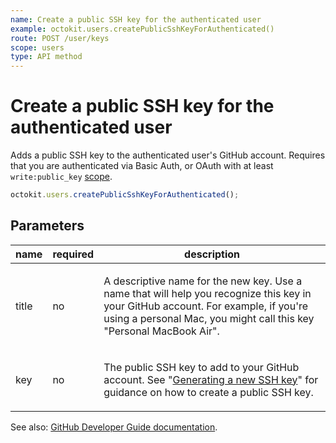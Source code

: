 ```yaml
---
name: Create a public SSH key for the authenticated user
example: octokit.users.createPublicSshKeyForAuthenticated()
route: POST /user/keys
scope: users
type: API method
---
```


# Create a public SSH key for the authenticated user

Adds a public SSH key to the authenticated user's GitHub account. Requires that you are authenticated via Basic Auth, or OAuth with at least `write:public_key` [scope](https://developer.github.com/apps/building-oauth-apps/understanding-scopes-for-oauth-apps/).

```js
octokit.users.createPublicSshKeyForAuthenticated();
```

## Parameters

<table>
  <thead>
    <tr>
      <th>name</th>
      <th>required</th>
      <th>description</th>
    </tr>
  </thead>
  <tbody>
    <tr><td>title</td><td>no</td><td>

A descriptive name for the new key. Use a name that will help you recognize this key in your GitHub account. For example, if you're using a personal Mac, you might call this key "Personal MacBook Air".

</td></tr>
<tr><td>key</td><td>no</td><td>

The public SSH key to add to your GitHub account. See "[Generating a new SSH key](https://docs.github.com/articles/generating-a-new-ssh-key-and-adding-it-to-the-ssh-agent/)" for guidance on how to create a public SSH key.

</td></tr>
  </tbody>
</table>

See also: [GitHub Developer Guide documentation](https://developer.github.com/v3/users/keys/#create-a-public-ssh-key-for-the-authenticated-user).
